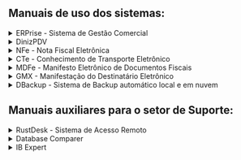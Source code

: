 ## Manuais de uso dos sistemas:
<details>
<summary>ERPrise - Sistema de Gestão Comercial</summary>

- [Manual de abertura e fechamento de turnos-caixa](https://github.com/user-attachments/files/15906064/0001.v.1.0.0.Manual.de.abertura.e.fechamento.de.turno-caixa.do.sistema.ERPrise.pdf)
- [Manual para lançamentos de entradas e saídas no turno-caixa](https://github.com/user-attachments/files/15906068/0002.v.1.0.0.Manual.para.lancamentos.de.entradas.e.saidas.no.turno-caixa.do.sistema.ERPrise.pdf)

</details>

<details>
<summary>DinizPDV</summary>
    
**CFe SAT** - Cupom Fiscal Eletrônico / **NFCe** - Nota Fiscal de Consumidor Eletrônico
- [Manual de configuração para emissão da NFCe](https://github.com/user-attachments/files/15539510/PDV.-.Manual.de.configuracao.para.emissao.da.NFCe.pdf)

</details>

<details>
<summary>NFe - Nota Fiscal Eletrônica</summary>

- [Manuais em desenvolvimento]

</details>

<details>
<summary>CTe - Conhecimento de Transporte Eletrônico</summary>

- [Manuais em desenvolvimento]

</details>

<details>
<summary>MDFe - Manifesto Eletrônico de Documentos Fiscais</summary>

- [Manuais em desenvolvimento]

</details>

<details>
<summary>GMX - Manifestação do Destinatário Eletrônico</summary>

- [Manuais em desenvolvimento]

</details>

<details>
<summary>DBackup - Sistema de Backup automático local e em nuvem</summary>

- [Manual de instalação e configuração do sistema dBackup](https://github.com/user-attachments/files/15905251/0011.Manual.de.instalacao.e.configuracao.do.sistema.dBackup.pdf)

</details>

## Manuais auxiliares para o setor de Suporte:
<details>
<summary>RustDesk - Sistema de Acesso Remoto</summary>
    
- [Manual de instalação e configuração do sistema RustDesk](https://github.com/user-attachments/files/15905238/0012.Manual.de.instalacao.e.configuracao.do.sistema.RustDesk.pdf)

</details>

<details>
<summary>Database Comparer</summary>

- [Manuais em desenvolvimento]

</details>

<details>
<summary>IB Expert</summary>

- [Manuais em desenvolvimento]

</details>

